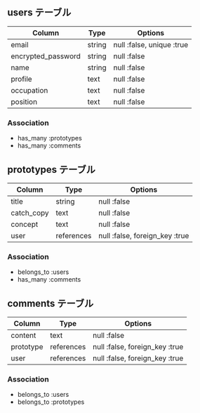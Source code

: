## users テーブル

| Column             | Type   | Options                   |
| ------------------ | ------ | ------------------------- |
| email              | string | null :false, unique :true |
| encrypted_password | string | null :false               |
| name               | string | null :false               |
| profile            | text   | null :false               |
| occupation         | text   | null :false               |
| position           | text   | null :false               |

### Association

- has_many :prototypes
- has_many :comments

## prototypes テーブル

| Column     | Type       | Options                        |
| ---------- | ---------- | ------------------------------ |
| title      | string     | null :false                    |
| catch_copy | text       | null :false                    |
| concept    | text       | null :false                    |
| user       | references | null :false, foreign_key :true |

### Association

- belongs_to :users
- has_many :comments

## comments テーブル

| Column     | Type       | Options                        |
| ---------- | ---------- | ------------------------------ |
| content    | text       | null :false                    |
| prototype  | references | null :false, foreign_key :true |
| user       | references | null :false, foreign_key :true |

### Association

- belongs_to :users
- belongs_to :prototypes